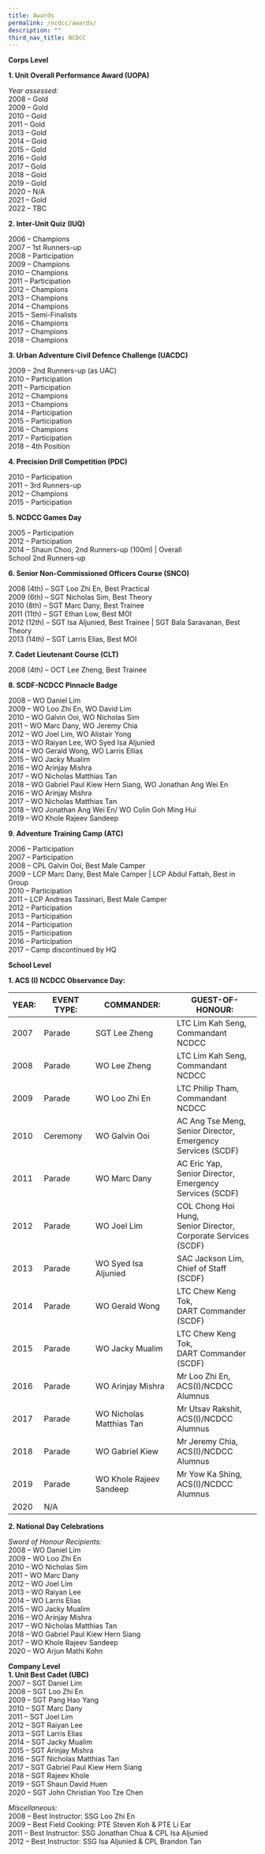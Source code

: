 ```yaml
---
title: Awards
permalink: /ncdcc/awards/
description: ""
third_nav_title: NCDCC
---
```

**Corps Level**

**1. Unit Overall Performance Award (UOPA)**

_Year assessed:_  <br>
2008 – Gold  <br>
2009 – Gold  <br>
2010 – Gold  <br>
2011 – Gold  <br>
2013 – Gold  <br>
2014 – Gold  <br>
2015 – Gold  <br>
2016 – Gold  <br>
2017 – Gold  <br>
2018 – Gold  <br>
2019 – Gold  <br>
2020 – N/A  <br>
2021 – Gold  <br>
2022 – TBC

**2. Inter-Unit Quiz (IUQ)**

2006 – Champions  <br>
2007 – 1st Runners-up  <br>
2008 – Participation  <br>
2009 – Champions  <br>
2010 – Champions  <br>
2011 – Participation  <br>
2012 – Champions  <br>
2013 – Champions  <br>
2014 – Champions  <br>
2015 – Semi-Finalists  <br>
2016 – Champions  <br>
2017 – Champions  <br>
2018 – Champions

**3. Urban Adventure Civil Defence Challenge (UACDC)**

2009 – 2nd Runners-up (as UAC)  <br>
2010 – Participation  <br>
2011 – Participation  <br>
2012 – Champions  <br>
2013 – Champions  <br>
2014 – Participation  <br>
2015 – Participation  <br>
2016 – Champions <br>
2017 – Participation <br>
2018 – 4th Position

**4. Precision Drill Competition (PDC)**

2010 – Participation  <br>
2011 – 3rd Runners-up  <br>
2012 – Champions  <br>
2015 – Participation

**5. NCDCC Games Day**

2005 – Participation  <br>
2012 – Participation  <br>
2014 – Shaun Choo, 2nd Runners-up (100m) | Overall <br>School 2nd Runners-up

**6. Senior Non-Commissioned Officers Course (SNCO)**

2008 (4th) – SGT Loo Zhi En, Best Practical  <br>
2009 (6th) – SGT Nicholas Sim, Best Theory  <br>
2010 (8th) – SGT Marc Dany, Best Trainee  <br>
2011 (11th) – SGT Ethan Low, Best MOI  <br>
2012 (12th) – SGT Isa Aljunied, Best Trainee | SGT Bala Saravanan, Best Theory  <br>
2013 (14th) – SGT Larris Elias, Best MOI

**7. Cadet Lieutenant Course (CLT)**

2008 (4th) – OCT Lee Zheng, Best Trainee

**8. SCDF-NCDCC Pinnacle Badge**

2008 – WO Daniel Lim  <br>
2009 – WO Loo Zhi En, WO David Lim  <br>
2010 – WO Galvin Ooi, WO Nicholas Sim  <br>
2011 – WO Marc Dany, WO Jeremy Chia  <br>
2012 – WO Joel Lim, WO Alistair Yong  <br>
2013 – WO Raiyan Lee, WO Syed Isa Aljunied  <br>
2014 – WO Gerald Wong, WO Larris Ellias  <br>
2015 – WO Jacky Mualim  <br>
2016 – WO Arinjay Mishra  <br>
2017 – WO Nicholas Matthias Tan  <br>
2018 – WO Gabriel Paul Kiew Hern Siang, WO Jonathan Ang Wei En  <br>
2016 – WO Arinjay Mishra  <br>
2017 – WO Nicholas Matthias Tan  <br>
2018 – WO Jonathan Ang Wei En/ WO Colin Goh Ming Hui <br>
2019 – WO Khole Rajeev Sandeep

**9. Adventure Training Camp (ATC)**

2006 – Participation  <br>
2007 – Participation  <br>
2008 – CPL Galvin Ooi, Best Male Camper  <br>
2009 – LCP Marc Dany, Best Male Camper | LCP Abdul Fattah, Best in Group  <br>
2010 – Participation  <br>
2011 – LCP Andreas Tassinari, Best Male Camper  <br>
2012 – Participation  <br>
2013 – Participation  <br>
2014 – Participation  <br>
2015 – Participation  <br>
2016 – Participation  <br>
2017 – Camp discontinued by HQ

**School Level**  

**1. ACS (I) NCDCC Observance Day:**

<table>
<thead>
  <tr>
    <th>YEAR:</th>
    <th>EVENT TYPE:</th>
    <th>COMMANDER:</th>
    <th>GUEST-OF-HONOUR:</th>
  </tr>
</thead>
<tbody>
  <tr>
    <td>2007</td>
    <td>Parade</td>
    <td>SGT Lee Zheng</td>
    <td>LTC Lim Kah Seng,<br>Commandant NCDCC</td>
  </tr>
  <tr>
    <td>2008</td>
    <td>Parade</td>
    <td>WO Lee Zheng</td>
    <td>LTC Lim Kah Seng,<br>Commandant NCDCC</td>
  </tr>
  <tr>
    <td>2009</td>
    <td>Parade</td>
    <td>WO Loo Zhi En</td>
    <td>LTC Philip Tham,<br>Commandant NCDCC</td>
  </tr>
  <tr>
    <td>2010</td>
    <td>Ceremony</td>
    <td>WO Galvin Ooi</td>
    <td>AC Ang Tse Meng,<br>Senior Director,<br>Emergency Services (SCDF)</td>
  </tr>
  <tr>
    <td>2011</td>
    <td>Parade</td>
    <td>WO Marc Dany</td>
    <td>AC Eric Yap,<br>Senior Director,<br>Emergency Services (SCDF)</td>
  </tr>
  <tr>
    <td>2012</td>
    <td>Parade</td>
    <td>WO Joel Lim</td>
    <td>COL Chong Hoi Hung,<br>Senior Director,<br>Corporate Services (SCDF)</td>
  </tr>
  <tr>
    <td>2013</td>
    <td>Parade</td>
    <td>WO Syed Isa Aljunied</td>
    <td>SAC Jackson Lim,<br>Chief of Staff (SCDF)</td>
  </tr>
  <tr>
    <td>2014</td>
    <td>Parade</td>
    <td>WO Gerald Wong</td>
    <td>LTC Chew Keng Tok,<br>DART Commander (SCDF)</td>
  </tr>
  <tr>
    <td>2015</td>
    <td>Parade</td>
    <td>WO Jacky Mualim</td>
    <td>LTC Chew Keng Tok,<br>DART Commander (SCDF)</td>
  </tr>
  <tr>
    <td>2016</td>
    <td>Parade</td>
    <td>WO Arinjay Mishra</td>
    <td>Mr Loo Zhi En,<br>ACS(I)/NCDCC Alumnus</td>
  </tr>
  <tr>
    <td>2017</td>
    <td>Parade</td>
    <td>WO Nicholas Matthias Tan</td>
    <td>Mr Utsav Rakshit,<br>ACS(I)/NCDCC Alumnus</td>
  </tr>
  <tr>
    <td>2018</td>
    <td>Parade</td>
    <td>WO Gabriel Kiew</td>
    <td>Mr Jeremy Chia,<br>ACS(I)/NCDCC Alumnus</td>
  </tr>
  <tr>
    <td>2019</td>
    <td>Parade</td>
    <td>WO Khole Rajeev Sandeep</td>
    <td>Mr Yow Ka Shing,<br>ACS(I)/NCDCC Alumnus</td>
  </tr>
  <tr>
    <td>2020</td>
    <td colspan="3">N/A</td>
  </tr>
</tbody>
</table>

**2. National Day Celebrations**  

_Sword of Honour Recipients:_  <br>
2008 – WO Daniel Lim  <br>
2009 – WO Loo Zhi En  <br>
2010 – WO Nicholas Sim  <br>
2011 – WO Marc Dany  <br>
2012 – WO Joel Lim  <br>
2013 – WO Raiyan Lee  <br>
2014 – WO Larris Elias  <br>
2015 – WO Jacky Mualim  <br>
2016 – WO Arinjay Mishra  <br>
2017 – WO Nicholas Matthias Tan  <br>
2018 – WO Gabriel Paul Kiew Hern Siang  <br>
2017 – WO Khole Rajeev Sandeep  <br>
2020 – WO Arjun Mathi Kohn

**Company Level**  <br>
**1. Unit Best Cadet (UBC)**  <br>
2007 – SGT Daniel Lim  <br>
2008 – SGT Loo Zhi En  <br>
2009 – SGT Pang Hao Yang  <br>
2010 – SGT Marc Dany  <br>
2011 – SGT Joel Lim  <br>
2012 – SGT Raiyan Lee  <br>
2013 – SGT Larris Elias  <br>
2014 – SGT Jacky Mualim  <br>
2015 – SGT Arinjay Mishra  <br>
2016 – SGT Nicholas Matthias Tan  <br>
2017 – SGT Gabriel Paul Kiew Hern Siang  <br>
2018 – SGT Rajeev Khole  <br>
2019 – SGT Shaun David Huen  <br>
2020 – SGT John Christian Yoo Tze Chen<br>

_Miscellaneous:_   <br>
2008 – Best Instructor: SSG Loo Zhi En  <br>
2009 – Best Field Cooking: PTE Steven Koh & PTE Li Ear  <br>
2011 – Best Instructor: SSG Jonathan Chua & CPL Isa Aljunied  <br>
2012 – Best Instructor: SSG Isa Aljunied & CPL Brandon Tan